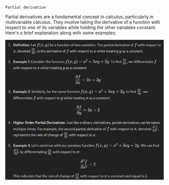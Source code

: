 	Partial derivative

Partial derivatives are a fundamental concept in calculus, particularly in multivariable calculus. They involve taking the derivative of a function with respect to one of its variables while holding the other variables constant. Here's a brief explanation along with some examples:

![Pasted image 20240528181931](Pasted%20image%2020240528181931.png)

